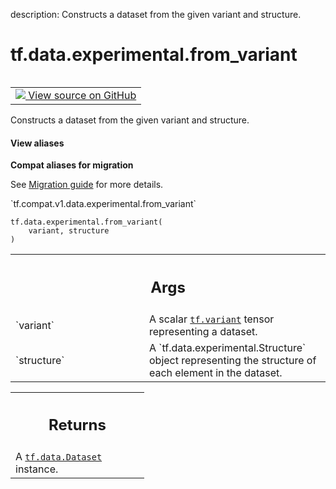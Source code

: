 description: Constructs a dataset from the given variant and structure.

<div itemscope itemtype="http://developers.google.com/ReferenceObject">
<meta itemprop="name" content="tf.data.experimental.from_variant" />
<meta itemprop="path" content="Stable" />
</div>

# tf.data.experimental.from_variant

<!-- Insert buttons and diff -->

<table class="tfo-notebook-buttons tfo-api nocontent" align="left">
<td>
  <a target="_blank" href="https://github.com/tensorflow/tensorflow/blob/r2.3/tensorflow/python/data/ops/dataset_ops.py#L3079-L3091">
    <img src="https://www.tensorflow.org/images/GitHub-Mark-32px.png" />
    View source on GitHub
  </a>
</td>
</table>



Constructs a dataset from the given variant and structure.

<section class="expandable">
  <h4 class="showalways">View aliases</h4>
  <p>
<b>Compat aliases for migration</b>
<p>See
<a href="https://www.tensorflow.org/guide/migrate">Migration guide</a> for
more details.</p>
<p>`tf.compat.v1.data.experimental.from_variant`</p>
</p>
</section>

<pre class="devsite-click-to-copy prettyprint lang-py tfo-signature-link">
<code>tf.data.experimental.from_variant(
    variant, structure
)
</code></pre>



<!-- Placeholder for "Used in" -->


<!-- Tabular view -->
 <table class="responsive fixed orange">
<colgroup><col width="214px"><col></colgroup>
<tr><th colspan="2"><h2 class="add-link">Args</h2></th></tr>

<tr>
<td>
`variant`
</td>
<td>
A scalar <a href="../../../tf.md#variant"><code>tf.variant</code></a> tensor representing a dataset.
</td>
</tr><tr>
<td>
`structure`
</td>
<td>
A `tf.data.experimental.Structure` object representing the
structure of each element in the dataset.
</td>
</tr>
</table>



<!-- Tabular view -->
 <table class="responsive fixed orange">
<colgroup><col width="214px"><col></colgroup>
<tr><th colspan="2"><h2 class="add-link">Returns</h2></th></tr>
<tr class="alt">
<td colspan="2">
A <a href="../../../tf/data/Dataset.md"><code>tf.data.Dataset</code></a> instance.
</td>
</tr>

</table>

